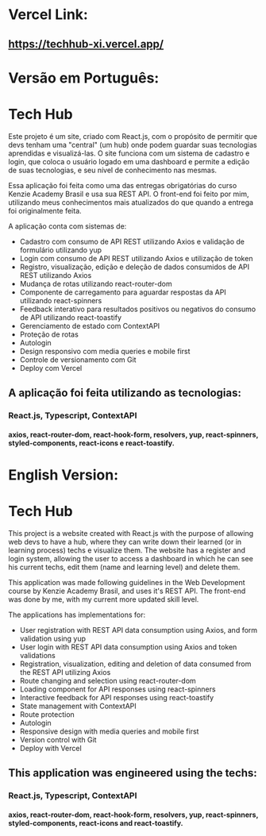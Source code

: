 # Vercel Link:
## https://techhub-xi.vercel.app/

# Versão em Português:

# Tech Hub

Este projeto é um site, criado com React.js, com o propósito de permitir que devs tenham uma "central" (um hub) onde podem guardar suas tecnologias aprendidas e visualizá-las.
O site funciona com um sistema de cadastro e login, que coloca o usuário logado em uma dashboard e permite a edição de suas tecnologias, e seu nível de conhecimento nas mesmas.

Essa aplicação foi feita como uma das entregas obrigatórias do curso Kenzie Academy Brasil e usa sua REST API. O front-end foi feito por mim, utilizando meus conhecimentos mais atualizados do que quando a entrega foi originalmente feita.

A aplicação conta com sistemas de: 

* Cadastro com consumo de API REST utilizando Axios e validação de formulário utilizando yup
* Login com consumo de API REST utilizando Axios e utilização de token
* Registro, visualização, edição e deleção de dados consumidos de API REST utilizando Axios
* Mudança de rotas utilizando react-router-dom
* Componente de carregamento para aguardar respostas da API utilizando react-spinners
* Feedback interativo para resultados positivos ou negativos do consumo de API utilizando react-toastify
* Gerenciamento de estado com ContextAPI
* Proteção de rotas 
* Autologin
* Design responsivo com media queries e mobile first
* Controle de versionamento com Git
* Deploy com Vercel

## A aplicação foi feita utilizando as tecnologias:

### React.js, Typescript, ContextAPI
#### axios, react-router-dom, react-hook-form, resolvers, yup, react-spinners, styled-components, react-icons e react-toastify.

# English Version:

# Tech Hub

This project is a website created with React.js with the purpose of allowing web devs to have a hub, where they can write down their learned (or in learning process) techs e visualize them.
The website has a register and login system, allowing the user to access a dashboard in which he can see his current techs, edit them (name and learning level) and delete them.

This application was made following guidelines in the Web Development course by Kenzie Academy Brasil, and uses it's REST API. The front-end was done by me, with my current more updated skill level.

The applications has implementations for:

* User registration with REST API data consumption using Axios, and form validation using yup
* User login with REST API data consumption using Axios and token validations
* Registration, visualization, editing and deletion of data consumed from the REST API utilizing Axios
* Route changing and selection using react-router-dom
* Loading component for API responses using react-spinners
* Interactive feedback for API responses using react-toastify
* State management with ContextAPI
* Route protection 
* Autologin
* Responsive design with media queries and mobile first
* Version control with Git
* Deploy with Vercel


## This application was engineered using the techs:

### React.js, Typescript, ContextAPI
#### axios, react-router-dom, react-hook-form, resolvers, yup, react-spinners, styled-components, react-icons and react-toastify.
